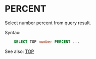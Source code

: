 # PERCENT

Select number percent from query result.

Syntax:
```sql
    SELECT TOP number PERCENT ...
```

See also: [TOP](Top)